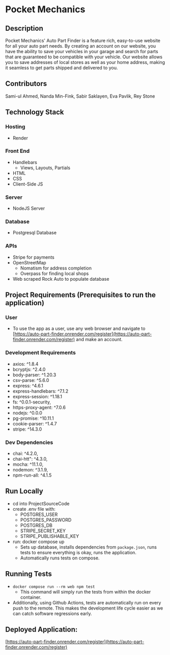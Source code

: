# Pocket Mechanics
## Description
Pocket Mechanics' Auto Part Finder is a feature rich, easy-to-use website for all your auto part needs. By creating an account on our website, you have the ability to save your vehicles in your garage and search for parts that are guaranteed to be compatible with your vehicle. Our website allows you to save addresses of local stores as well as your home address, making it seamless to get parts shipped and delivered to you.

## Contributors
Sami-ul Ahmed, Nanda Min-Fink, Sabir Saklayen, Eva Pavlik, Rey Stone

## Technology Stack
### Hosting
- Render
### Front End
- Handlebars
    - Views, Layouts, Partials
- HTML
- CSS
- Client-Side JS

### Server
- NodeJS Server

### Database
- Postgresql Database

### APIs
- Stripe for payments
- OpenStreetMap
    - Nomatism for address completion
    - Overpass for finding local shops
- Web scraped Rock Auto to populate database

## Project Requirements (Prerequisites to run the application)
### User
- To use the app as a user, use any web browser and navigate to [https://auto-part-finder.onrender.com/register](https://auto-part-finder.onrender.com/register) and make an account.
### Development Requirements
- axios: ^1.8.4
- bcryptjs: ^2.4.0
- body-parser: ^1.20.3
- csv-parse: ^5.6.0
- express: ^4.6.1
- express-handlebars: ^7.1.2
- express-session: ^1.18.1
- fs: ^0.0.1-security,
- https-proxy-agent: ^7.0.6
- nodejs: ^0.0.0
- pg-promise: ^10.11.1
- cookie-parser: ^1.4.7
- stripe: ^14.3.0

### Dev Dependencies
- chai: ^4.2.0,
- chai-htt": ^4.3.0,
- mocha: ^11.1.0,
- nodemon: ^3.1.9,
- npm-run-all: ^4.1.5

## Run Locally
- cd into ProjectSourceCode
- create .env file with:
    - POSTGRES_USER
    - POSTGRES_PASSWORD
    - POSTGRES_DB
    - STRIPE_SECRET_KEY
    - STRIPE_PUBLISHABLE_KEY
- run: docker compose up
    - Sets up database, installs dependencies from `package.json`, runs tests to ensure everything is okay, runs the application.
    - Automatically runs tests on compose.

## Running Tests
- `docker compose run --rm web npm test` 
    - This command will simply run the tests from within the docker container.
- Additionally, using Github Actions, tests are automatically run on every push to the remote. This makes the development life cycle easier as we can catch software regressions early.

## Deployed Application:
[https://auto-part-finder.onrender.com/register](https://auto-part-finder.onrender.com/register)

